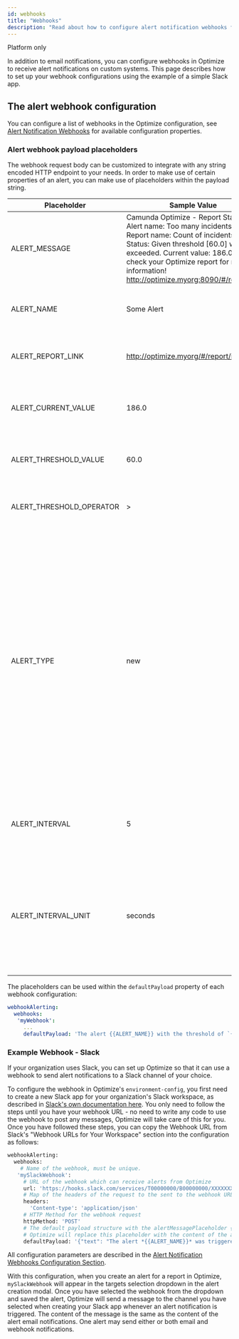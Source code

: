 ```yaml
---
id: webhooks
title: "Webhooks"
description: "Read about how to configure alert notification webhooks for alerts on custom systems."
---
```


<span class="badge badge--platform">Platform only</span>

In addition to email notifications, you can configure webhooks in Optimize to receive alert notifications on custom systems. This page describes how to set up your webhook configurations using the example of a simple Slack app.

## The alert webhook configuration

You can configure a list of webhooks in the Optimize configuration, see [Alert Notification Webhooks](../configuration/#alert-notification-webhooks) for available configuration properties.

### Alert webhook payload placeholders

The webhook request body can be customized to integrate with any string encoded HTTP endpoint to your needs.
In order to make use of certain properties of an alert, you can make use of placeholders within the payload string.

|Placeholder|Sample Value|Description|
|--- |--- |--- |
|ALERT_MESSAGE|Camunda Optimize - Report Status<br />Alert name: Too many incidents<br />Report name: Count of incidents<br />Status: Given threshold [60.0] was exceeded. Current value: 186.0. Please check your Optimize report for more information!<br />http://optimize.myorg:8090/#/report/id/|This is the full alert message that is also used in the email alert content.|
|ALERT_NAME|Some Alert|The name given to the alert when it was created.|
|ALERT_REPORT_LINK|http://optimize.myorg/#/report/id/|The direct link to the report the alert is based on.|
|ALERT_CURRENT_VALUE|186.0|The current value of the number report the alert is based on.|
|ALERT_THRESHOLD_VALUE|60.0|The configured alert threshold value.|
|ALERT_THRESHOLD_OPERATOR|>|The threshold operator configured for the aler|
|ALERT_TYPE|new|The type of the alert notification. Can be one of:<br />`new` - the threshold was just exceeded and the alert was triggered<br />`reminder` - the threshold was exceeded previously already and this is a reminder notification<br />`resolved` - the threshold is met again and the alert is resolved|
|ALERT_INTERVAL|5|The configured interval at which the alert condition is checked.|
|ALERT_INTERVAL_UNIT|seconds|The unit for the configured alert interval. Can be one of: seconds, minutes, hours, days, weeks, months|

The placeholders can be used within the `defaultPayload` property of each webhook configuration:

```yaml
webhookAlerting:
  webhooks:
   'myWebhook':
     ...
     defaultPayload: 'The alert {{ALERT_NAME}} with the threshold of `{{ALERT_THRESHOLD_OPERATOR}}{{ALERT_THRESHOLD_VALUE}}` was triggered as *{{ALERT_TYPE}}*.'
```

### Example Webhook - Slack

If your organization uses Slack, you can set up Optimize so that it can use a webhook to send alert notifications to a Slack channel of your choice.

To configure the webhook in Optimize's `environment-config`, you first need to create a new Slack app for your organization's Slack workspace, as described in [Slack's own documentation here](https://api.slack.com/messaging/webhooks). You only need to follow the steps until you have your webhook URL - no need to write any code to use the webhook to post any messages, Optimize will take care of this for you. Once you have followed these steps, you can copy the Webhook URL from Slack's "Webhook URLs for Your Workspace" section into the configuration as follows:

```bash
webhookAlerting:
  webhooks:
    # Name of the webhook, must be unique.
   'mySlackWebhook':
     # URL of the webhook which can receive alerts from Optimize
     url: 'https://hooks.slack.com/services/T00000000/B00000000/XXXXXXXXXXXXXXXXXXXXXXXX'
     # Map of the headers of the request to the sent to the webhook URL
     headers:
       'Content-type': 'application/json'
     # HTTP Method for the webhook request
     httpMethod: 'POST'
     # The default payload structure with the alertMessagePlaceholder {{ALERT_MESSAGE}} for the alert text.
     # Optimize will replace this placeholder with the content of the alert message.
     defaultPayload: '{"text": "The alert *{{ALERT_NAME}}* was triggered as *{{ALERT_TYPE}}*, you can view the report <{{ALERT_REPORT_LINK}}|here>."}'
```

All configuration parameters are described in the [Alert Notification Webhooks Configuration Section](./configuration.md/#alert-notification-webhooks).

With this configuration, when you create an alert for a report in Optimize, `mySlackWebhook` will appear in the targets selection dropdown in the alert creation modal. Once you have selected the webhook from the dropdown and saved the alert, Optimize will send a message to the channel you have selected when creating your Slack app whenever an alert notification is triggered. The content of the message is the same as the content of the alert email notifications. One alert may send either or both email and webhook notifications.
